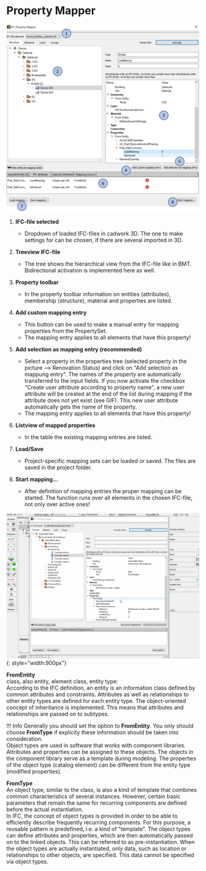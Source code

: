 # Property Mapper

![localized image](../img/de/prop_mapper.png)

1. **IFC-file selected**
    * Dropdown of loaded IFC-files in cadwork 3D. The one to make settings for can be chosen, if there are several imported in 3D.

2. **Treeview IFC-file** 
    * The tree shows the hierarchical view from the IFC-file like in BMT. Bidirectional activation is implemented here as well. 

3. **Property toolbar**
    * In the property toolbar information on entities (attributes), membership (structure), material and properties are listed.

4. **Add custom mapping entry**
    * This button can be used to make a manual entry for mapping properties from the PropertySet.
    * The mapping entry applies to all elements that have this property!
	
5. **Add selection as mapping entry (recommended)**
    * Select a property in the properties tree (selected property in the picture --> Renovation Status) and click on "Add selection as mappung entry". The names of the property are automatically transferred to the input fields. If you now activate the checkbox "Create user attribute according to property name", a new user attribute will be created at the end of the list during mapping if the attribute does not yet exist (see GIF). This new user attribute automatically gets the name of the property. 
    * The mapping entry applies to all elements that have this property!

6. **Listview of mapped properties**
    * In the table the existing mapping entries are listed.

7. **Load/Save**
    * Project-specific mapping sets can be loaded or saved. The files are saved in the project folder. 

8. **Start mapping...**
    * After definition of mapping entries the proper mapping can be started. The function runs over all elements in the chosen IFC-file, not only over active ones! 

![localized gif](../img/mapping.gif){: style="width:900px"}



**FromEntity** <br>
class, also entity, element class, entity type:<br> 
According to the IFC definition, an entity is an information class defined by common attributes and constraints. Attributes as well as relationships to other entity types are defined for each entity type. The object-oriented concept of inheritance is implemented. This means that attributes and relationships are passed on to subtypes.


!!! Info
    Generally you should set the option to **FromEntity**. You only should choose **FromType** if explicity these information should be taken into consideration.<br> Object types are used in software that works with component libraries. Attributes and properties can be assigned to these objects. The objects in the component library serve as a template during modeling. The properties of the object type (catalog element) can be different from the entity type (modified properties). 
	
	
**FromType** <br>
An object type, similar to the class, is also a kind of template that combines common characteristics of several instances. However, certain basic parameters that remain the same for recurring components are defined before the actual instantiation.<br>
In IFC, the concept of object types is provided in order to be able to efficiently describe frequently recurring components. For this purpose, a reusable pattern is predefined, i.e. a kind of "template". The object types can define attributes and properties, which are then automatically passed on to the linked objects. This can be referred to as pre-instantiation. When the object types are actually instantiated, only data, such as location or relationships to other objects, are specified. This data cannot be specified via object types.
